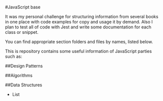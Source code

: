 #JavaScript base

It was my personal challenge for structuring information from several books in one place with code examples for copy and usage it by demand. Also I plan to test all of code with Jest and write some documentation for each class or snippet.

You can find appropriate section folders and files by names, listed below.

This is repository contains some useful information of JavaScript parties such as:

##Design Patterns

##Algorithms

##Data Structures
- List 

